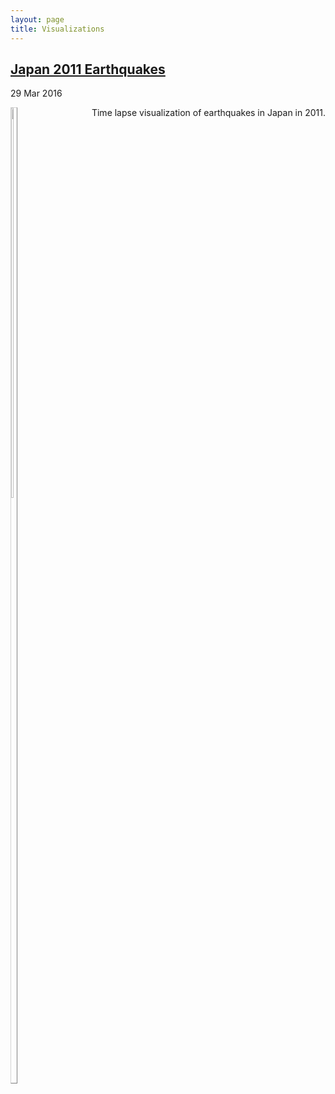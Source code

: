 ```yaml
---
layout: page
title: Visualizations
---
```


<!-- Japan Earthquakes -->
<div class="post">
  <h2 class="post-title">
    <a href="https://emiliendupont.github.io/japan-earthquakes/">
      Japan 2011 Earthquakes
    </a>
  </h2>

  <span class="post-date">29 Mar 2016</span>

  <div style="float:left">
    <img src="{{ site.url }}/imgs/viz-previews/japan_earthquakes.png" style="align:left; width:40%; border: 1px solid #d3d3d3; border-style: outset;">
  </div>

  <div style="float:right">
    Time lapse visualization of earthquakes in Japan in 2011.
  </div>
</div>

